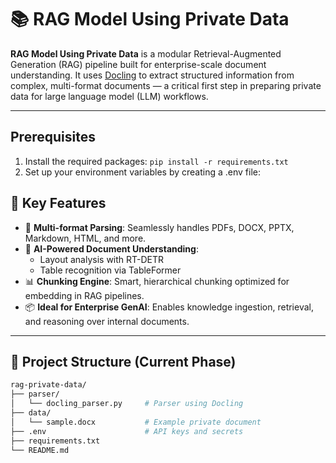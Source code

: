 # 📚 RAG Model Using Private Data

**RAG Model Using Private Data** is a modular Retrieval-Augmented Generation (RAG) pipeline built for enterprise-scale document understanding. It uses [Docling](https://github.com/IBM/docling) to extract structured information from complex, multi-format documents — a critical first step in preparing private data for large language model (LLM) workflows.

---

## Prerequisites

1. Install the required packages:
``pip install -r requirements.txt``
2. Set up your environment variables by creating a .env file:

## 🚀 Key Features

- 🔄 **Multi-format Parsing**: Seamlessly handles PDFs, DOCX, PPTX, Markdown, HTML, and more.
- 🧠 **AI-Powered Document Understanding**:
  - Layout analysis with RT-DETR
  - Table recognition via TableFormer
- 📊 **Chunking Engine**: Smart, hierarchical chunking optimized for embedding in RAG pipelines.
- 📦 **Ideal for Enterprise GenAI**: Enables knowledge ingestion, retrieval, and reasoning over internal documents.

---

## 📁 Project Structure (Current Phase)

```bash
rag-private-data/
├── parser/
│   └── docling_parser.py     # Parser using Docling
├── data/
│   └── sample.docx           # Example private document
├── .env                      # API keys and secrets
├── requirements.txt
└── README.md
